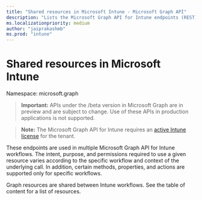 ```yaml
---
title: "Shared resources in Microsoft Intune - Microsoft Graph API"
description: "Lists the Microsoft Graph API for Intune endpoints (REST) that support multiple workflows for a tenant organization."
ms.localizationpriority: medium
author: "jaiprakashmb"
ms.prod: "intune"
---
```


# Shared resources in Microsoft Intune

Namespace: microsoft.graph

> **Important:** APIs under the /beta version in Microsoft Graph are in preview and are subject to change. Use of these APIs in production applications is not supported.

> **Note:** The Microsoft Graph API for Intune requires an [active Intune license](https://go.microsoft.com/fwlink/?linkid=839381) for the tenant.

These endpoints are used in multiple Microsoft Graph API for Intune workflows.  The intent, purpose, and permissions required to use a given resource varies according to the specific workflow and context of the underlying call.  In addition, certain methods, properties, and actions are supported only for specific workflows.

Graph resources are shared between Intune workflows. See the table of content for a list of resources.
